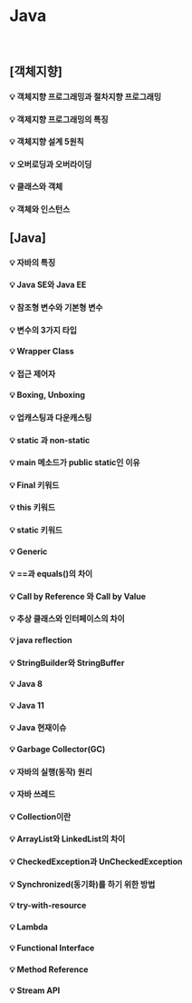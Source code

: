 
# Java


</br>


## [객체지향]

#### 💡 객체지향 프로그래밍과 절차지향 프로그래밍
#### 💡 객제지향 프로그래밍의 특징
#### 💡 객체지향 설계 5원칙
#### 💡 오버로딩과 오버라이딩
#### 💡 클래스와 객체
#### 💡 객체와 인스턴스


## [Java]

#### 💡 자바의 특징
#### 💡 Java SE와 Java EE
#### 💡 참조형 변수와 기본형 변수
#### 💡 변수의 3가지 타입
#### 💡 Wrapper Class
#### 💡 접근 제어자
#### 💡 Boxing, Unboxing
#### 💡 업캐스팅과 다운캐스팅
#### 💡 static 과 non-static
#### 💡 main 메소드가 public static인 이유
#### 💡 Final 키워드 
#### 💡 this 키워드
#### 💡 static 키워드
#### 💡 Generic
#### 💡 ==과 equals()의 차이
#### 💡 Call by Reference 와 Call by Value
#### 💡 추상 클래스와 인터페이스의 차이
#### 💡 java reflection
#### 💡 StringBuilder와 StringBuffer
#### 💡 Java 8
#### 💡 Java 11
#### 💡 Java 현재이슈 

#### 💡 Garbage Collector(GC)
#### 💡 자바의 실행(동작) 원리 
#### 💡 자바 쓰레드
#### 💡 Collection이란
#### 💡 ArrayList와 LinkedList의 차이
#### 💡 CheckedException과 UnCheckedException
#### 💡 Synchronized(동기화)를 하기 위한 방법
#### 💡 try-with-resource

#### 💡 Lambda
#### 💡 Functional Interface
#### 💡 Method Reference
#### 💡 Stream API








